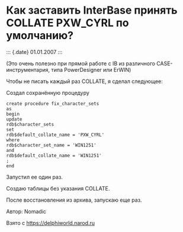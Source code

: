 Как заставить InterBase принять COLLATE PXW\_CYRL по умолчанию?
===============================================================

::: {.date}
01.01.2007
:::

(Это очень полезно при прямой работе с IB из различного
CASE-инструментария, типа PowerDesigner или ErWIN)

Чтобы не писать каждый раз COLLATE, я сделал следующее:

Создал сохранённую процедуру

    create procedure fix_character_sets
    as
    begin
    update
    rdb$character_sets
    set
    rdb$default_collate_name = 'PXW_CYRL'
    where
    rdb$character_set_name = 'WIN1251'
    and
    rdb$default_collate_name = 'WIN1251'
    ;
    end

Запустил ее один раз.

Создаю таблицы без указания COLLATE.

После восстановления из архива, запускаю еще раз.

Автор: Nomadic

Взято с <https://delphiworld.narod.ru>

